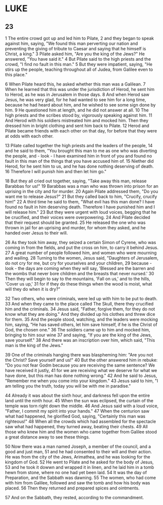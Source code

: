 # LUKE

## 23

1 The entire crowd got up and led him to Pilate, 2 and they began to speak against him, saying, "We found this man perverting our nation and preventing the giving of tribute to Caesar and saying that he himself is Christ, a king." 3 Pilate asked him, "Are you the king of the Jews?" He answered, "You have said it." 4 But Pilate said to the high priests and the crowd, "I find no fault in this man." 5 But they were impatient, saying, "He stirs up the people, teaching throughout all of Judea, from Galilee even to this place."

6 When Pilate heard this, he asked whether this man was a Galilean. 7 When he learned that this was under the jurisdiction of Herod, he sent him to Herod, as he was in Jerusalem in those days. 8 And when Herod saw Jesus, he was very glad, for he had wanted to see him for a long time, because he had heard about him, and he wished to see some sign done by him. 9 He questioned him at length, and he did not answer at all. 10 The high priests and the scribes stood by, vigorously speaking against him. 11 And Herod with his soldiers mistreated him and mocked him. Then they dressed him in bright clothing and sent him back to Pilate. 12 Herod and Pilate became friends with each other on that day, for before that they were at odds with each other.

13 Pilate called together the high priests and the leaders of the people, 14 and he said to them, "You brought this man to me as one who was diverting the people, and - look - I have examined him in front of you and found no fault in this man of the things that you have accused him of. 15 Niether did Herod, for he sent him to us, and he has done nothing deserving of death. 16 Therefore I will punish him and then let him go."

18 But they all cried out together, saying, "Take away this man, release Barabbas for us!" 19 Barabbas was a man who was thrown into prison for an uprising in the city and for murder. 20 Again Pilate addressed them, "Do you want me to release Jesus?" 21 But they called back to him, "Crucify, crucify him!" 22 A third time he said to them, "What evil has this man done? I have found no fault in him deserving death. Therefore I have punished him and I will release him." 23 But they were urgent with loud voices, begging that he be crucified, and their voices were overpowering. 24 And Pilate decided that their request should be granted. 25 He released the one who was thrown in jail for an uprising and murder, for whom they asked, and he handed over Jesus to their will.

26 As they took him away, they seized a certain Simon of Cyrene, who was coming in from the fields, and put the cross on him, to carry it behind Jesus. 27 A great number of people followed him, and women who were mourning and wailing. 28 Turning to the women, Jesus said, "Daughters of Jerusalem, do not cry for me, but cry for yourselves and your children, 29 because - look - the days are coming when they will say, 'Blessed are the barren and the wombs that never bore children and the breasts that never nursed.' 30 Then they will begin to say to the mountains, 'Fall on us,' and to the hills, 'Cover us up,' 31 for if they do these things when the wood is moist, what will they do when it is dry?"

32 Two others, who were criminals, were led up with him to be put to death. 33 And when they came to the place called The Skull, there they crucified him and the criminals. 34 Jesus said, "Father, forgive them, for they do not know what they are doing." And they divided up his clothes and threw dice for them. 35 And the people stood, watching, and the leaders were mocking him, saying, "He has saved others, let him save himself, if he is the Christ of God, the chosen one." 36 The soldiers came up to him and mocked him, bringing to him sour wine 37 and saying, "If you are the king of the Jews, save yourself." 38 And there was an inscription over him, which said, "This man is the king of the Jews."

39 One of the criminals hanging there was blaspheming him: "Are you not the Christ? Save yourself and us!" 40 But the other answered him in rebuke: "Do you not fear Godm because you are receiving the same sentence? We have received it justly, 41 for we are receiving what we deserve for what we have done, but this man has done nothing wrong." 42 And he said to Jesus, "Remember me when you come into your kingdom." 43 Jesus said to him, "I am telling you the truth, today you will be with me in paradise." 

44 Already it was about the sixth hour, and darkness fell upon the entire land until the ninth hour. 45 When the sun was eclipsed, the curtain of the temple was torn right down the middle. 46 And Jesus said with a loud voice, "Father, I commit my spirit into your hands." 47 When the centurion saw what had happened, he glorified God, saying, "Certainly this man was righteous!" 48 When all the crowds which had assembled for the spectacle saw what had happened, they turned away, beating their chests. 49 All those who knew him and the women who came together from Galilee stood a great distance away to see these things.

50 Now there was a man named Joseph, a member of the council, and a good and just man, 51 and he had consented to their will and their action. He was from the city of the Jews, Arimathea, and he was looking for the kingdom of God. 52 He went to Pilate and he asked for the body of Jesus, 53 and he took it dowwn and wrapped it in linen, and he laid him in a tomb hewn from stone, where no one had yet been laid. 54 It was the day of Preparation, and the Sabbath was dawning. 55 The women, who had come with him from Galilee, followed and saw the tomb and how his body was placed. 56 Then they returned and prepared spices and ointments.

57 And on the Sabbath, they rested, according to the commandment.